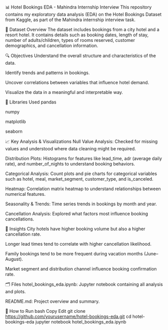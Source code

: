 
📊 Hotel Bookings EDA - Mahindra Internship Interview
This repository contains my exploratory data analysis (EDA) on the Hotel Bookings Dataset from Kaggle, as part of the Mahindra internship interview task.

📁 Dataset Overview
The dataset includes bookings from a city hotel and a resort hotel. It contains details such as booking dates, length of stay, number of adults/children, types of rooms reserved, customer demographics, and cancellation information.

🔍 Objectives
Understand the overall structure and characteristics of the data.

Identify trends and patterns in bookings.

Uncover correlations between variables that influence hotel demand.

Visualize the data in a meaningful and interpretable way.

🧰 Libraries Used
pandas

numpy

matplotlib

seaborn

📈 Key Analysis & Visualizations
Null Value Analysis: Checked for missing values and understood where data cleaning might be required.

Distribution Plots: Histograms for features like lead_time, adr (average daily rate), and number_of_nights to understand booking behaviors.

Categorical Analysis: Count plots and pie charts for categorical variables such as hotel, meal, market_segment, customer_type, and is_canceled.

Heatmap: Correlation matrix heatmap to understand relationships between numerical features.

Seasonality & Trends: Time series trends in bookings by month and year.

Cancellation Analysis: Explored what factors most influence booking cancellations.

📌 Insights
City hotels have higher booking volume but also a higher cancellation rate.

Longer lead times tend to correlate with higher cancellation likelihood.

Family bookings tend to be more frequent during vacation months (June–August).

Market segment and distribution channel influence booking confirmation rate.

🗂️ Files
hotel_bookings_eda.ipynb: Jupyter notebook containing all analysis and plots.

README.md: Project overview and summary.

🚀 How to Run
bash
Copy
Edit
git clone https://github.com/yourusername/hotel-bookings-eda.git
cd hotel-bookings-eda
jupyter notebook hotel_bookings_eda.ipynb
